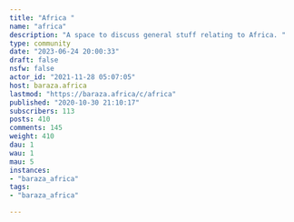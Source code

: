 ```yaml
---
title: "Africa " 
name: "africa"
description: "A space to discuss general stuff relating to Africa. "
type: community
date: "2023-06-24 20:00:33"
draft: false
nsfw: false
actor_id: "2021-11-28 05:07:05"
host: baraza.africa
lastmod: "https://baraza.africa/c/africa"
published: "2020-10-30 21:10:17"
subscribers: 113
posts: 410
comments: 145
weight: 410
dau: 1
wau: 1
mau: 5
instances:
- "baraza_africa"
tags: 
- "baraza_africa"

---
```

